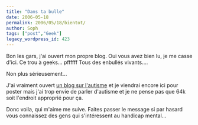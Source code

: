 ```yaml
---
title: "Dans ta bulle"
date: 2006-05-18
permalink: 2006/05/18/bientot/
author: Soph
tags: ["post","Geek"]
legacy_wordpress_id: 423
---
```


Bon les gars, j'ai ouvert mon propre blog. Oui vous avez bien lu, je me casse d'ici. Ce trou à geeks... pffffff Tous des enbullés vivants....

Non plus sérieusement...

<!-- excerpt -->

J'ai vraiment ouvert [un blog sur l'autisme](http://danstabulle.64k.be/) et je viendrai encore ici pour poster mais j'ai trop envie de parler d'autisme et je ne pense pas que 64k soit l'endroit approprié pour ça.

Donc voila, qui m'aime me suive. Faites passer le message si par hasard vous connaissez des gens qui s'intéressent au handicap mental...
